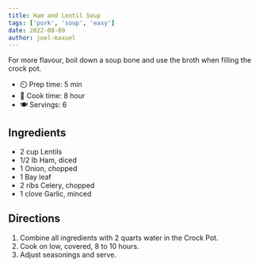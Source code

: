 ```yaml
---
title: Ham and Lentil Soup
tags: ['pork', 'soup', 'easy']
date: 2022-08-09
author: joel-maxuel
---
```


For more flavour, boil down a soup bone and use the broth when filling the crock pot.

- ⏲️ Prep time: 5 min
- 🍳 Cook time: 8 hour
- 🍽️ Servings: 6

## Ingredients

- 2 cup Lentils
- 1/2 lb Ham, diced
- 1 Onion, chopped
- 1 Bay leaf
- 2 ribs Celery, chopped
- 1 clove Garlic, minced

## Directions

1. Combine all ingredients with 2 quarts water in the Crock Pot.
2. Cook on low, covered, 8 to 10 hours.
3. Adjust seasonings and serve.

